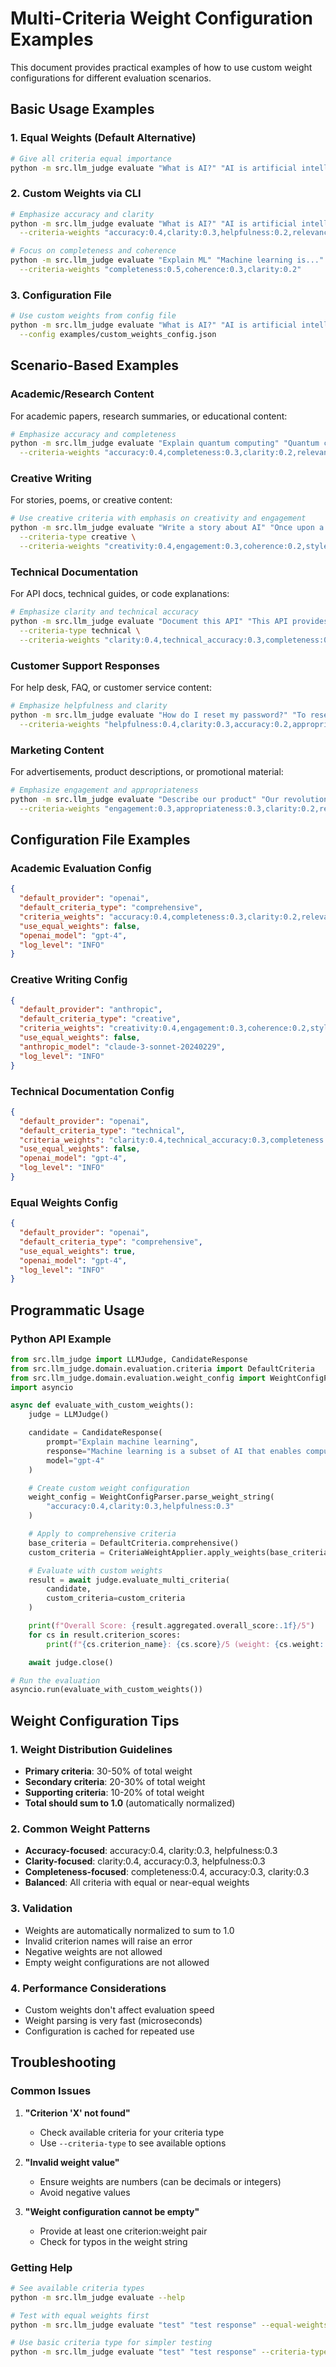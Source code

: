 # Multi-Criteria Weight Configuration Examples

This document provides practical examples of how to use custom weight configurations for different evaluation scenarios.

## Basic Usage Examples

### 1. Equal Weights (Default Alternative)

```bash
# Give all criteria equal importance
python -m src.llm_judge evaluate "What is AI?" "AI is artificial intelligence" --equal-weights
```

### 2. Custom Weights via CLI

```bash
# Emphasize accuracy and clarity
python -m src.llm_judge evaluate "What is AI?" "AI is artificial intelligence" \
  --criteria-weights "accuracy:0.4,clarity:0.3,helpfulness:0.2,relevance:0.1"

# Focus on completeness and coherence
python -m src.llm_judge evaluate "Explain ML" "Machine learning is..." \
  --criteria-weights "completeness:0.5,coherence:0.3,clarity:0.2"
```

### 3. Configuration File

```bash
# Use custom weights from config file
python -m src.llm_judge evaluate "What is AI?" "AI is artificial intelligence" \
  --config examples/custom_weights_config.json
```

## Scenario-Based Examples

### Academic/Research Content

For academic papers, research summaries, or educational content:

```bash
# Emphasize accuracy and completeness
python -m src.llm_judge evaluate "Explain quantum computing" "Quantum computing uses..." \
  --criteria-weights "accuracy:0.4,completeness:0.3,clarity:0.2,relevance:0.1"
```

### Creative Writing

For stories, poems, or creative content:

```bash
# Use creative criteria with emphasis on creativity and engagement
python -m src.llm_judge evaluate "Write a story about AI" "Once upon a time..." \
  --criteria-type creative \
  --criteria-weights "creativity:0.4,engagement:0.3,coherence:0.2,style:0.1"
```

### Technical Documentation

For API docs, technical guides, or code explanations:

```bash
# Emphasize clarity and technical accuracy
python -m src.llm_judge evaluate "Document this API" "This API provides..." \
  --criteria-type technical \
  --criteria-weights "clarity:0.4,technical_accuracy:0.3,completeness:0.2,best_practices:0.1"
```

### Customer Support Responses

For help desk, FAQ, or customer service content:

```bash
# Emphasize helpfulness and clarity
python -m src.llm_judge evaluate "How do I reset my password?" "To reset your password..." \
  --criteria-weights "helpfulness:0.4,clarity:0.3,accuracy:0.2,appropriateness:0.1"
```

### Marketing Content

For advertisements, product descriptions, or promotional material:

```bash
# Emphasize engagement and appropriateness
python -m src.llm_judge evaluate "Describe our product" "Our revolutionary product..." \
  --criteria-weights "engagement:0.3,appropriateness:0.3,clarity:0.2,relevance:0.2"
```

## Configuration File Examples

### Academic Evaluation Config

```json
{
  "default_provider": "openai",
  "default_criteria_type": "comprehensive",
  "criteria_weights": "accuracy:0.4,completeness:0.3,clarity:0.2,relevance:0.1",
  "use_equal_weights": false,
  "openai_model": "gpt-4",
  "log_level": "INFO"
}
```

### Creative Writing Config

```json
{
  "default_provider": "anthropic",
  "default_criteria_type": "creative",
  "criteria_weights": "creativity:0.4,engagement:0.3,coherence:0.2,style:0.1",
  "use_equal_weights": false,
  "anthropic_model": "claude-3-sonnet-20240229",
  "log_level": "INFO"
}
```

### Technical Documentation Config

```json
{
  "default_provider": "openai",
  "default_criteria_type": "technical",
  "criteria_weights": "clarity:0.4,technical_accuracy:0.3,completeness:0.2,best_practices:0.1",
  "use_equal_weights": false,
  "openai_model": "gpt-4",
  "log_level": "INFO"
}
```

### Equal Weights Config

```json
{
  "default_provider": "openai",
  "default_criteria_type": "comprehensive",
  "use_equal_weights": true,
  "openai_model": "gpt-4",
  "log_level": "INFO"
}
```

## Programmatic Usage

### Python API Example

```python
from src.llm_judge import LLMJudge, CandidateResponse
from src.llm_judge.domain.evaluation.criteria import DefaultCriteria
from src.llm_judge.domain.evaluation.weight_config import WeightConfigParser, CriteriaWeightApplier
import asyncio

async def evaluate_with_custom_weights():
    judge = LLMJudge()

    candidate = CandidateResponse(
        prompt="Explain machine learning",
        response="Machine learning is a subset of AI that enables computers to learn from data",
        model="gpt-4"
    )

    # Create custom weight configuration
    weight_config = WeightConfigParser.parse_weight_string(
        "accuracy:0.4,clarity:0.3,helpfulness:0.3"
    )

    # Apply to comprehensive criteria
    base_criteria = DefaultCriteria.comprehensive()
    custom_criteria = CriteriaWeightApplier.apply_weights(base_criteria, weight_config)

    # Evaluate with custom weights
    result = await judge.evaluate_multi_criteria(
        candidate,
        custom_criteria=custom_criteria
    )

    print(f"Overall Score: {result.aggregated.overall_score:.1f}/5")
    for cs in result.criterion_scores:
        print(f"{cs.criterion_name}: {cs.score}/5 (weight: {cs.weight:.1%})")

    await judge.close()

# Run the evaluation
asyncio.run(evaluate_with_custom_weights())
```

## Weight Configuration Tips

### 1. Weight Distribution Guidelines

- **Primary criteria**: 30-50% of total weight
- **Secondary criteria**: 20-30% of total weight
- **Supporting criteria**: 10-20% of total weight
- **Total should sum to 1.0** (automatically normalized)

### 2. Common Weight Patterns

- **Accuracy-focused**: accuracy:0.4, clarity:0.3, helpfulness:0.3
- **Clarity-focused**: clarity:0.4, accuracy:0.3, helpfulness:0.3
- **Completeness-focused**: completeness:0.4, accuracy:0.3, clarity:0.3
- **Balanced**: All criteria with equal or near-equal weights

### 3. Validation

- Weights are automatically normalized to sum to 1.0
- Invalid criterion names will raise an error
- Negative weights are not allowed
- Empty weight configurations are not allowed

### 4. Performance Considerations

- Custom weights don't affect evaluation speed
- Weight parsing is very fast (microseconds)
- Configuration is cached for repeated use

## Troubleshooting

### Common Issues

1. **"Criterion 'X' not found"**

   - Check available criteria for your criteria type
   - Use `--criteria-type` to see available options

2. **"Invalid weight value"**

   - Ensure weights are numbers (can be decimals or integers)
   - Avoid negative values

3. **"Weight configuration cannot be empty"**
   - Provide at least one criterion:weight pair
   - Check for typos in the weight string

### Getting Help

```bash
# See available criteria types
python -m src.llm_judge evaluate --help

# Test with equal weights first
python -m src.llm_judge evaluate "test" "test response" --equal-weights

# Use basic criteria type for simpler testing
python -m src.llm_judge evaluate "test" "test response" --criteria-type basic --equal-weights
```
